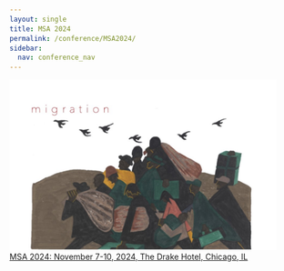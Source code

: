 ```yaml
---
layout: single
title: MSA 2024
permalink: /conference/MSA2024/
sidebar:
  nav: conference_nav
---
```

<a href="https://msa.press.jhu.edu/conferences/msa2024/">
<img src="/assets/migration_standard_trimmed.jpg" height="300px" />
</a>
<br />

<a href="https://msa.press.jhu.edu/conferences/msa2024/">
MSA 2024: November 7-10, 2024, The Drake Hotel, Chicago, IL
</a>
